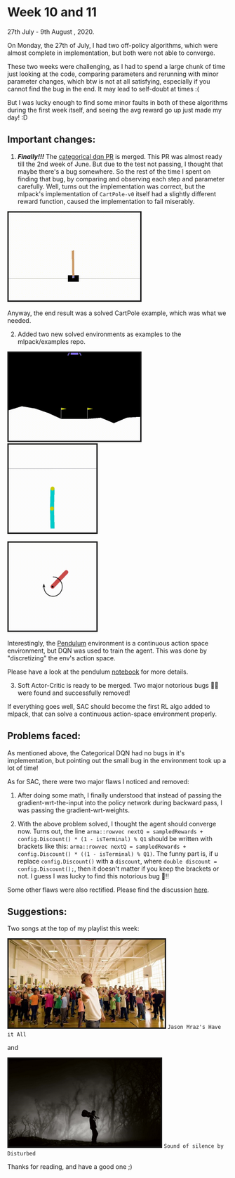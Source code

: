 # Week 10 and 11

  27th July - 9th August , 2020.

On Monday, the 27th of July, I had two off-policy algorithms, which were almost complete in implementation, but both were not able to converge.

These two weeks were challenging, as I had to spend a large chunk of time just looking at the code, comparing parameters and rerunning with minor parameter changes, which btw is not at all satisfying, especially if you cannot find the bug in the end. It may lead to self-doubt at times :(

But I was lucky enough to find some minor faults in both of these algorithms during the first week itself, and seeing the avg reward go up just made my day! :D

## Important changes:

1) ***Finally!!!*** The [categorical dqn PR](https://github.com/mlpack/mlpack/pull/2454) is merged. This PR was almost ready till the 2nd week of June. But due to the test not passing, I thought that maybe there's a bug somewhere. So the rest of the time I spent on finding that bug, by comparing and observing each step and parameter carefully. Well, turns out the implementation was correct, but the mlpack's implementation of `CartPole-v0` itself had a slightly different reward function, caused the implementation to fail miserably.

<a href="https://gym.openai.com/envs/CartPole-v1/"><img border="3" alt="drawing" src="../week-01/solved-cartpole.gif" height="200"></a>

Anyway, the end result was a solved CartPole example, which was what we needed.

2) Added two new solved environments as examples to the mlpack/examples repo.

<a href="https://gym.openai.com/envs/LunarLander-v2/"><img border="3" alt="drawing" src="lunar_lander.gif" height="200"></a>
<a href="https://gym.openai.com/envs/Acrobot-v1"><img border="3" alt="drawing" src="acrobot.gif" height="200"></a>

<a href="https://gym.openai.com/envs/Pendulum-v0"><img border="3" alt="drawing" src="pendulum.gif" height="200"></a>

Interestingly, the [Pendulum](https://gym.openai.com/envs/Pendulum-v0) environment is a continuous action space environment, but DQN was used to train the agent. This was done by "discretizing" the env's action space.

Please have a look at the pendulum [notebook](https://github.com/mlpack/examples/pull/108) for more details.

3) Soft Actor-Critic is ready to be merged. Two major notorious bugs 🐛🐛 were found and successfully removed!

If everything goes well, SAC should become the first RL algo added to mlpack, that can solve a continuous action-space environment properly.

## Problems faced:

As mentioned above, the Categorical DQN had no bugs in it's implementation, but pointing out the small bug in the environment took up a lot of time!

As for SAC, there were two major flaws I noticed and removed:
1. After doing some math, I finally understood that instead of passing the gradient-wrt-the-input into the policy network during backward pass, I was passing the gradient-wrt-weights.

2. With the above problem solved, I thought the agent should converge now. Turns out, the line `arma::rowvec nextQ = sampledRewards + config.Discount() * (1 - isTerminal) % Q1` should be written with brackets like this: `arma::rowvec nextQ = sampledRewards + config.Discount() * ((1 - isTerminal) % Q1)`. 
The funny part is, if u replace `config.Discount()` with a `discount`, where `double discount = config.Discount();`, then it doesn't matter if you keep the brackets or not. I guess I was lucky to find this notorious bug 🐛!!

Some other flaws were also rectified. Please find the discussion [here](https://github.com/mlpack/mlpack/pull/2487).

## Suggestions:

Two songs at the top of my playlist this week:

<a><img border="3" alt="drawing" src="jason-mraz.jpeg" height="200"></a>
`Jason Mraz's Have it All`

and

<a><img border="3" alt="drawing" src="disturbed.jpg" height="200"></a>
`Sound of silence by Disturbed`

Thanks for reading, and have a good one ;)